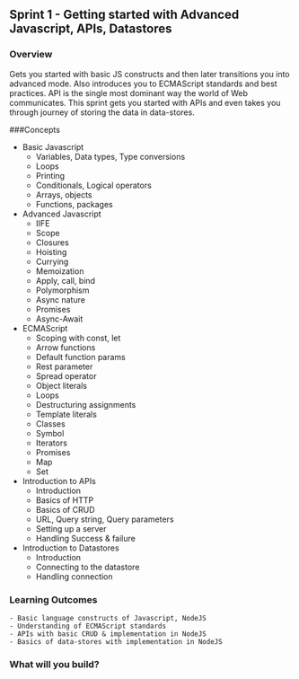 ## Sprint 1 - Getting started with Advanced Javascript, APIs, Datastores

### Overview

Gets you started with basic JS constructs and then later transitions you into advanced mode. Also introduces you to ECMAScript standards and best practices.
API is the single most dominant way the world of Web communicates. This sprint gets you started with APIs and even takes you through journey of storing the data in data-stores.

###Concepts
- Basic Javascript
    - Variables, Data types, Type conversions
    - Loops
    - Printing
    - Conditionals, Logical operators
    - Arrays, objects
    - Functions, packages
- Advanced Javascript
    - IIFE
    - Scope
    - Closures
    - Hoisting
    - Currying
    - Memoization
    - Apply, call, bind
    - Polymorphism
    - Async nature
    - Promises
    - Async-Await
- ECMAScript
    - Scoping with const, let
    - Arrow functions
    - Default function params
    - Rest parameter
    - Spread operator
    - Object literals
    - Loops
    - Destructuring assignments
    - Template literals
    - Classes
    - Symbol
    - Iterators
    - Promises
    - Map
    - Set
- Introduction to APIs
    - Introduction
    - Basics of HTTP
    - Basics of CRUD
    - URL, Query string, Query parameters
    - Setting up a server
    - Handling Success & failure
- Introduction to Datastores
	- Introduction
    - Connecting to the datastore
    - Handling connection

### Learning Outcomes
    - Basic language constructs of Javascript, NodeJS
    - Understanding of ECMAScript standards
    - APIs with basic CRUD & implementation in NodeJS
    - Basics of data-stores with implementation in NodeJS

### What will you build?




